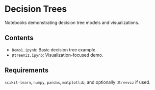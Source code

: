 # Decision Trees

Notebooks demonstrating decision tree models and visualizations.

## Contents
- `Demo1.ipynb`: Basic decision tree example.
- `DtreeViz.ipynb`: Visualization-focused demo.

## Requirements
`scikit-learn`, `numpy`, `pandas`, `matplotlib`, and optionally `dtreeviz` if used.
